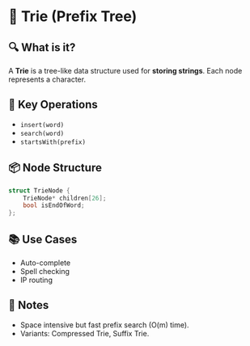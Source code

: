 # 🌲 Trie (Prefix Tree)

## 🔍 What is it?
A **Trie** is a tree-like data structure used for **storing strings**. Each node represents a character.

## 🧠 Key Operations
- `insert(word)`
- `search(word)`
- `startsWith(prefix)`

## 📦 Node Structure

```cpp
struct TrieNode {
    TrieNode* children[26];
    bool isEndOfWord;
};
```

## 📚 Use Cases
- Auto-complete
- Spell checking
- IP routing

## 📝 Notes
- Space intensive but fast prefix search (O(m) time).
- Variants: Compressed Trie, Suffix Trie.
